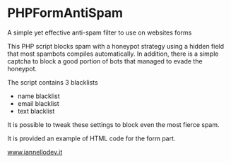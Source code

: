 # PHPFormAntiSpam
A simple yet effective anti-spam filter to use on websites forms

This PHP script blocks spam with a honeypot strategy using a hidden field that most spambots compiles automatically.
In addition, there is a simple captcha to block a good portion of bots that managed to evade the honeypot.

The script contains 3 blacklists
- name blacklist
- email blacklist
- text blacklist

It is possible to tweak these settings to block even the most fierce spam.

It is provided an example of HTML code for the form part.

www.iannellodev.it
